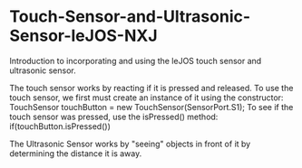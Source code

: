 # Touch-Sensor-and-Ultrasonic-Sensor-leJOS-NXJ
Introduction to incorporating and using the leJOS touch sensor and ultrasonic sensor.

The touch sensor works by reacting if it is pressed and released. To use the touch sensor, we first must create an instance of it using the constructor:
  TouchSensor touchButton = new TouchSensor(SensorPort.S1);
To see if the touch sensor was pressed, use the isPressed() method:
  if(touchButton.isPressed())

The Ultrasonic Sensor works by "seeing" objects in front of it by determining the distance it is away.
